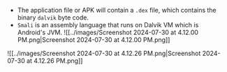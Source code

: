 - The application file or APK will contain a `.dex` file, which contains the binary `dalvik` byte code. 
- `Smali` is an assembly language that runs on Dalvik VM which is Android's JVM.
![[../images/Screenshot 2024-07-30 at 4.12.00 PM.png|Screenshot 2024-07-30 at 4.12.00 PM.png]]

![[../images/Screenshot 2024-07-30 at 4.12.26 PM.png|Screenshot 2024-07-30 at 4.12.26 PM.png]]
